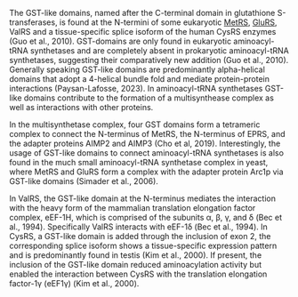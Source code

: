 

The GST-like domains, named after the C-terminal domain in glutathione S-transferases, is found at the N-termini of some eukaryotic [MetRS](/class1/met), [GluRS](/class1/glu3), ValRS and a tissue-specific splice isoform of the human CysRS enzymes (Guo et al., 2010). GST-domains are only found in eukaryotic aminoacyl-tRNA synthetases and are completely absent in prokaryotic aminoacyl-tRNA synthetases, suggesting their comparatively new addition (Guo et al., 2010). Generally speaking GST-like domains are predominantly alpha-helical domains that adopt a 4-helical bundle fold and mediate protein-protein interactions (Paysan-Lafosse, 2023). In aminoacyl-tRNA synthetases GST-like domains contribute to the formation of a multisynthease complex as well as interactions with other proteins. 

In the multisynthetase complex, four GST domains form a tetrameric complex to connect the N-terminus of MetRS, the N-terminus of EPRS, and the adapter proteins AIMP2 and AIMP3 (Cho et al, 2019). Interestingly, the usage of GST-like domains to connect aminoacyl-tRNA synthetases is also found in the much small aminoacyl-tRNA synthetase complex in yeast, where MetRS and GluRS form a complex with the adapter protein Arc1p via GST-like domains (Simader et al., 2006). 

In ValRS, the GST-like domain at the N-terminus mediates the interaction with the heavy form of the mammalian translation elongation factor complex, eEF-1H, which is comprised of the subunits α, β, γ, and δ (Bec et al., 1994). Specifically ValRS interacts with eEF-1δ (Bec et al., 1994). In CysRS, a GST-like domain is added through the inclusion of exon 2, the corresponding splice isoform shows a tissue-specific expression pattern and is predominantly found in testis (Kim et al., 2000). If present, the inclusion of the GST-like domain reduced aminoacylation activity but enabled the interaction between CysRS with the translation elongation factor-1γ (eEF1γ) (Kim et al., 2000).
